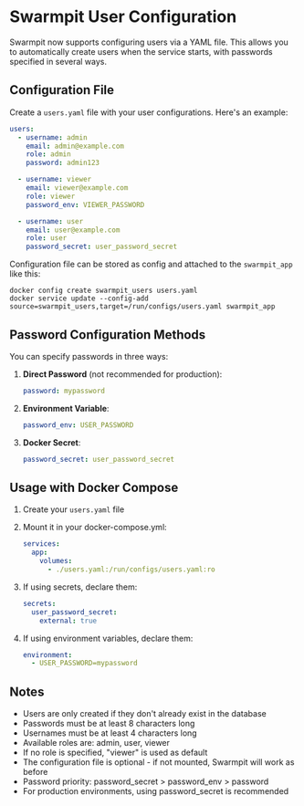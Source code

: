# Swarmpit User Configuration

Swarmpit now supports configuring users via a YAML file. This allows you to automatically create users when the service starts, with passwords specified in several ways.

## Configuration File

Create a `users.yaml` file with your user configurations. Here's an example:

```yaml
users:
  - username: admin
    email: admin@example.com
    role: admin
    password: admin123

  - username: viewer
    email: viewer@example.com
    role: viewer
    password_env: VIEWER_PASSWORD

  - username: user
    email: user@example.com
    role: user
    password_secret: user_password_secret
```

Configuration file can be stored as config and attached to the `swarmpit_app` like this:

```
docker config create swarmpit_users users.yaml
docker service update --config-add source=swarmpit_users,target=/run/configs/users.yaml swarmpit_app
```

## Password Configuration Methods

You can specify passwords in three ways:

1. **Direct Password** (not recommended for production):
   ```yaml
   password: mypassword
   ```

2. **Environment Variable**:
   ```yaml
   password_env: USER_PASSWORD
   ```

3. **Docker Secret**:
   ```yaml
   password_secret: user_password_secret
   ```

## Usage with Docker Compose

1. Create your `users.yaml` file
2. Mount it in your docker-compose.yml:
   ```yaml
   services:
     app:
       volumes:
         - ./users.yaml:/run/configs/users.yaml:ro
   ```

3. If using secrets, declare them:
   ```yaml
   secrets:
     user_password_secret:
       external: true
   ```

4. If using environment variables, declare them:
   ```yaml
   environment:
     - USER_PASSWORD=mypassword
   ```

## Notes

- Users are only created if they don't already exist in the database
- Passwords must be at least 8 characters long
- Usernames must be at least 4 characters long
- Available roles are: admin, user, viewer
- If no role is specified, "viewer" is used as default
- The configuration file is optional - if not mounted, Swarmpit will work as before
- Password priority: password_secret > password_env > password
- For production environments, using password_secret is recommended
